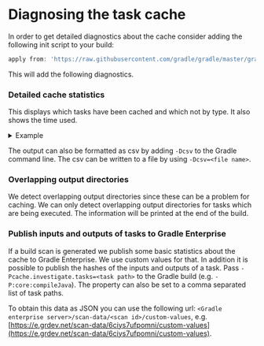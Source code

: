 # Diagnosing the task cache

In order to get detailed diagnostics about the cache consider adding the following init script to your build:

```groovy
apply from: 'https://raw.githubusercontent.com/gradle/gradle/master/gradle/taskCacheDetailedDiagnosticsInit.gradle'
```

This will add the following diagnostics.

### Detailed cache statistics
   
This displays which tasks have been cached and which not by type. It also shows the time used.

<details>
<summary>Example</summary>

```
Detailed cache statistics

  All tasks - 78 tasks took 3103 ms (avg 39,78 ms, stddev 288,61 ms, min 0 ms, max 2566 ms)
    FROM_CACHE - 23 tasks took 410 ms (avg 17,83 ms, stddev 33,02 ms, min 1 ms, max 152 ms)
      Cacheable - 23 tasks took 410 ms (avg 17,83 ms, stddev 33,02 ms, min 1 ms, max 152 ms)
        org.gradle.api.tasks.bundling.Jar - 1 task took 2 ms
        org.gradle.api.tasks.compile.JavaCompile - 9 tasks took 364 ms (avg 40,44 ms, stddev 44,04 ms, min 6 ms, max 152 ms)
        org.gradle.build.BuildReceipt - 1 task took 1 ms
        org.gradle.build.ClasspathManifest - 12 tasks took 43 ms (avg 3,58 ms, stddev 1,98 ms, min 1 ms, max 8 ms)
    UP_TO_DATE - 50 tasks took 99 ms (avg 1,98 ms, stddev 7,56 ms, min 0 ms, max 54 ms)
      Not cacheable - 50 tasks took 99 ms (avg 1,98 ms, stddev 7,56 ms, min 0 ms, max 54 ms)
        org.gradle.api.DefaultTask - 12 tasks took 56 ms (avg 4,67 ms, stddev 14,88 ms, min 0 ms, max 54 ms)
        org.gradle.api.tasks.bundling.Jar - 11 tasks took 27 ms (avg 2,45 ms, stddev 1,30 ms, min 1 ms, max 5 ms)
        org.gradle.api.tasks.compile.GroovyCompile - 12 tasks took 3 ms (avg 0,25 ms, stddev 0,43 ms, min 0 ms, max 1 ms)
        org.gradle.api.tasks.compile.JavaCompile - 3 tasks took 8 ms (avg 2,67 ms, stddev 2,49 ms, min 0 ms, max 6 ms)
        org.gradle.language.jvm.tasks.ProcessResources - 12 tasks took 5 ms (avg 0,42 ms, stddev 0,49 ms, min 0 ms, max 1 ms)
    EXECUTED - 5 tasks took 2594 ms (avg 518,80 ms, stddev 1023,65 ms, min 0 ms, max 2566 ms)
      Not cacheable - 4 tasks took 28 ms (avg 7,00 ms, stddev 11,00 ms, min 0 ms, max 26 ms)
        org.gradle.api.DefaultTask - 3 tasks took 26 ms (avg 8,67 ms, stddev 12,26 ms, min 0 ms, max 26 ms)
        org.gradle.api.tasks.Copy - 1 task took 2 ms
      Cacheable - 1 task took 2566 ms
        org.gradle.api.tasks.compile.JavaCompile - 1 task took 2566 ms
```
</details>

The output can also be formatted as csv by adding `-Dcsv` to the Gradle command line.
The csv can be written to a file by using `-Dcsv=<file name>`.
 
### Overlapping output directories

We detect overlapping output directories since these can be a problem for caching.
We can only detect overlapping output directories for tasks which are being executed.
The information will be printed at the end of the build.

### Publish inputs and outputs of tasks to Gradle Enterprise

If a build scan is generated we publish some basic statistics about the cache to Gradle Enterprise.
We use custom values for that. In addition it is possible to publish the hashes of the inputs and outputs of a task.
Pass `-Pcache.investigate.tasks=<task path>` to the Gradle build (e.g. `-P:core:compileJava`). The property can also
be set to a comma separated list of task paths.

To obtain this data as JSON you can use the following url: `<Gradle enterprise server>/scan-data/<scan id>/custom-values`, e.g. [https://e.grdev.net/scan-data/6ciys7ufpomni/custom-values](https://e.grdev.net/scan-data/6ciys7ufpomni/custom-values).